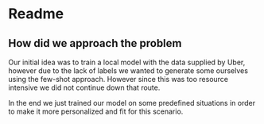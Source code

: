 # Readme

## How did we approach the problem

Our initial idea was to train a local model with the data supplied by Uber, however due to the lack of labels 
we wanted to generate some ourselves using the few-shot approach. However since this was too resource intensive we 
did not continue down that route. 

In the end we just trained our model on some predefined situations in order to make it more personalized and 
fit for this scenario.
